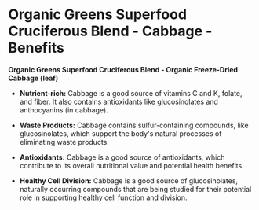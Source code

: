 # Organic Greens Superfood Cruciferous Blend - Cabbage - Benefits

**Organic Greens Superfood Cruciferous Blend - Organic Freeze-Dried Cabbage (leaf)**  

- **Nutrient-rich:** Cabbage is a good source of vitamins C and K, folate, and fiber. It also contains antioxidants like glucosinolates and anthocyanins (in cabbage).    

- **Waste Products:** Cabbage contains sulfur-containing compounds, like glucosinolates, which support the body's natural processes of eliminating waste products. 

- **Antioxidants:** Cabbage is a good source of antioxidants, which contribute to its overall nutritional value and potential health benefits. 

- **Healthy Cell Division:** Cabbage is a good source of glucosinolates, naturally occurring compounds that are being studied for their potential role in supporting healthy cell function and division.